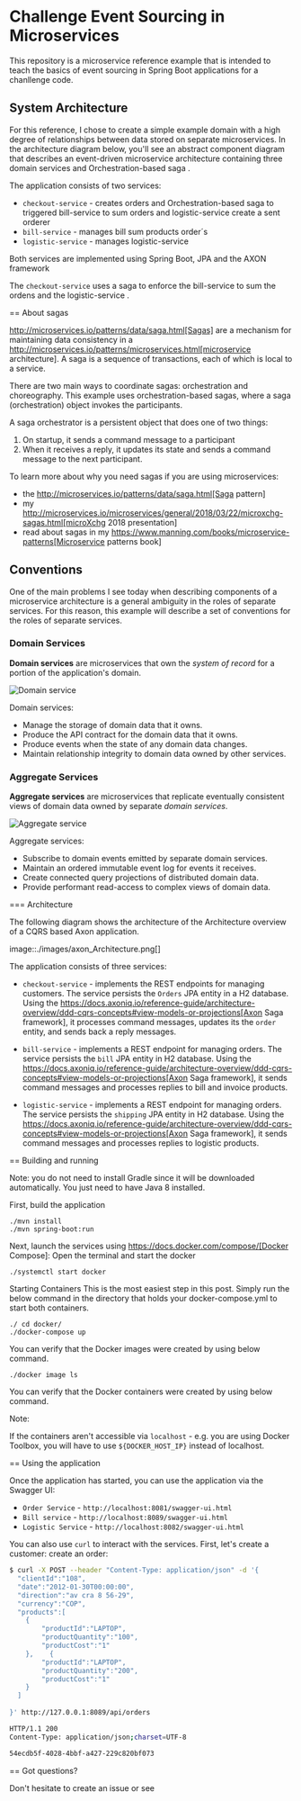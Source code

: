 # Challenge Event Sourcing in Microservices

This repository is a microservice reference example that is intended to teach the basics of event sourcing in Spring Boot applications for a chanllenge code.

## System Architecture

For this reference, I chose to create a simple example domain with a high degree of relationships between data stored on separate microservices. In the architecture diagram below, you'll see an abstract component diagram that describes an event-driven microservice architecture containing three domain services and Orchestration-based saga .

The application consists of two services:

* `checkout-service` - creates orders and Orchestration-based saga to triggered bill-service to sum orders and logistic-service create a sent orderer
* `bill-service` - manages bill sum products order´s
* `logistic-service` - manages logistic-service
 

Both services are implemented using Spring Boot, JPA and the AXON framework 

The `checkout-service` uses a saga to enforce the bill-service to sum the ordens and the logistic-service .

== About sagas

http://microservices.io/patterns/data/saga.html[Sagas] are a mechanism for maintaining data consistency in a http://microservices.io/patterns/microservices.html[microservice architecture].
A saga is a sequence of transactions, each of which is local to a service.

There are two main ways to coordinate sagas: orchestration and choreography.
This example uses orchestration-based sagas, where a saga (orchestration) object invokes the participants.

A saga orchestrator is a persistent object that does one of two things:

1. On startup, it sends a command message to a participant
2. When it receives a reply, it updates its state and sends a command message to the next participant.

To learn more about why you need sagas if you are using microservices:

* the http://microservices.io/patterns/data/saga.html[Saga pattern]
* my http://microservices.io/microservices/general/2018/03/22/microxchg-sagas.html[microXchg 2018 presentation]
* read about sagas in my https://www.manning.com/books/microservice-patterns[Microservice patterns book]


## Conventions

One of the main problems I see today when describing components of a microservice architecture is a general ambiguity in the roles of separate services. For this reason, this example will describe a set of conventions for the roles of separate services.

### Domain Services

**Domain services** are microservices that own the _system of record_ for a portion of the application's domain.

![Domain service](https://imgur.com/Lgy55OJ.png)

Domain services:

- Manage the storage of domain data that it owns.
- Produce the API contract for the domain data that it owns.
- Produce events when the state of any domain data changes.
- Maintain relationship integrity to domain data owned by other services.

### Aggregate Services

**Aggregate services** are microservices that replicate eventually consistent views of domain data owned by separate _domain services_.

![Aggregate service](https://imgur.com/1jx6rTn.png)

Aggregate services:

- Subscribe to domain events emitted by separate domain services.
- Maintain an ordered immutable event log for events it receives.
- Create connected query projections of distributed domain data.
- Provide performant read-access to complex views of domain data.

=== Architecture

The following diagram shows the architecture of the Architecture overview of a CQRS based Axon application.

image::./images/axon_Architecture.png[]

The application consists of three services:

* `checkout-service` - implements the REST endpoints for managing customers.
The service persists the `Orders` JPA entity in a H2 database.
Using the https://docs.axoniq.io/reference-guide/architecture-overview/ddd-cqrs-concepts#view-models-or-projections[Axon Saga framework], it processes command messages, updates its the `order` entity, and sends back a reply messages.

* `bill-service` - implements a REST endpoint for managing orders.
The service persists the `bill` JPA entity  in H2 database.
Using the https://docs.axoniq.io/reference-guide/architecture-overview/ddd-cqrs-concepts#view-models-or-projections[Axon Saga framework], it sends command messages and processes replies to bill and invoice products.

* `logistic-service` - implements a REST endpoint for managing orders.
The service persists the `shipping` JPA entity in H2 database.
Using the https://docs.axoniq.io/reference-guide/architecture-overview/ddd-cqrs-concepts#view-models-or-projections[Axon Saga framework], it sends command messages and processes replies to logistic  products.


== Building and running

Note: you do not need to install Gradle since it will be downloaded automatically.
You just need to have Java 8 installed.

First, build the application

```
./mvn install 
./mvn spring-boot:run
```

Next, launch the services using https://docs.docker.com/compose/[Docker Compose]:
Open the terminal and start the docker
```
./systemctl start docker
```
Starting Containers
This is the most easiest step in this post. Simply run the below command in the directory that holds your docker-compose.yml to start both containers.
```
./ cd docker/
./docker-compose up
```
You can verify that the Docker images were created by using below command.
```
./docker image ls
```
You can verify that the Docker containers were created by using below command.

Note:

If the containers aren't accessible via `localhost` - e.g. you are using Docker Toolbox, you will have to use `${DOCKER_HOST_IP}` instead of localhost.

== Using the application

Once the application has started, you can use the application via the Swagger UI:

* `Order Service` - `http://localhost:8081/swagger-ui.html`
* `Bill service` - `http://localhost:8089/swagger-ui.html`
* `Logistic Service` - `http://localhost:8082/swagger-ui.html`

You can also use `curl` to interact with the services.
First, let's create a customer:
 create an order:

```bash
$ curl -X POST --header "Content-Type: application/json" -d '{
  "clientId":"108",
  "date":"2012-01-30T00:00:00",
  "direction":"av cra 8 56-29",
  "currency":"COP",
  "products":[
    {
        "productId":"LAPTOP",
        "productQuantity":"100",
        "productCost":"1"
    },    {
        "productId":"LAPTOP",
        "productQuantity":"200",
        "productCost":"1"
    }
  ]
  
}' http://127.0.0.1:8089/api/orders

HTTP/1.1 200
Content-Type: application/json;charset=UTF-8

54ecdb5f-4028-4bbf-a427-229c820bf073

```
== Got questions?

Don't hesitate to create an issue or see



